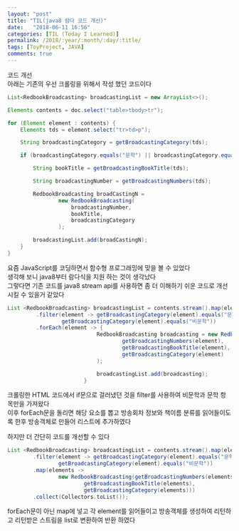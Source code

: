 ```yaml
---
layout: "post"
title: "TIL(java8 람다 코드 개선)"
date:   "2018-06-11 16:56"
categories: [TIL (Today I Learned)]
permalink: /2018/:year/:month/:day/:title/
tags: [ToyProject, JAVA]
comments: true
---
```

코드 개선  
아래는 기존의 우선 크롤링을 위해서 작성 했던 코드이다   

```java
List<RedbookBroadcasting> broadcastingList = new ArrayList<>();

Elements contents = doc.select("table>tbody>tr");

for (Element element : contents) {
    Elements tds = element.select("tr>td>p");

    String broadcastingCategory = getBroadcastingCategory(tds);

    if (broadcastingCategory.equals("문학") || broadcastingCategory.equals("비문학")) {

        String bookTitle = getBroadcastingBookTitle(tds);

        String broadcastingNumber = getBroadcastingNumbers(tds);

        RedbookBroadcasting broadCastingN =
                new RedbookBroadcasting(
                    broadcastingNumber,
                    bookTitle,
                    broadcastingCategory
                );

        broadcastingList.add(broadCastingN);
    }
}
```

요즘 JavaScript를 코딩하면서 함수형 프로그래밍에 맞을 볼 수 있었다   
생각해 보니 java8부터 람다식을 지원 하는 것이 생각났다  
그렇다면 기존 코드를 java8 stream api를 사용하면 좀 더 이해하기 쉬운 코드로 개선 시킬 수 있을거 같았다    

```java
List <RedbookBroadcasting> broadcastingList = contents.stream().map(element -> element.select("tr>td>p"))
         .filter(element -> getBroadcastingCategory(element).equals("문학") ||
                 getBroadcastingCategory(element).equals("비문학"))
         .forEach(element -> {
                            RedbookBroadcasting broadcasting = new RedbookBroadcasting(
                                    getBroadcastingNumbers(element),
                                    getBroadcastingBookTitle(element),
                                    getBroadcastingCategory(element)
                            );

                            broadcastingList.add(broadcasting);
                        }
```
크롤링한 HTML 코드에서 if문으로 걸러냈던 것을 filter를 사용하여 비문학과 문학 항목만을 가져왔다  
이후 forEach문을 돌리면 해당 요소를 뽑고 방송회차 정보와 책이름 분류를 읽어들이도록 한후 방송객체로 만들어 리스트에 추가하였다  

하지만 더 간단히 코드를 개선할 수 있다  
```java
List <RedbookBroadcasting> broadcastingList = contents.stream().map(element -> element.select("tr>td>p"))
        .filter(element -> getBroadcastingCategory(element).equals("문학") ||
                getBroadcastingCategory(element).equals("비문학"))
        .map(elements ->
                new RedbookBroadcasting(getBroadcastingNumbers(elements),
                        getBroadcastingBookTitle(elements),
                        getBroadcastingCategory(elements)))
        .collect(Collectors.toList());
```

forEach문이 아닌 map에 넣고 각 element를 읽어들이고 방송객체를 생성하여 리턴하고 리턴받은 스트림을 list로 변환하여 반환 하였다  
